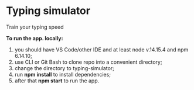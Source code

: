 # Typing simulator
Train your typing speed

**To run the app. locally:**

1. you should have VS Code/other IDE and at least node v.14.15.4 and npm 6.14.10;
2. use CLI or Git Bash to clone repo into a convenient directory;
3. change the directory to typing-simulator;
4. run **npm install** to install dependencies;
5. after that **npm start** to run the app.
